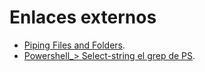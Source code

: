 

# Enlaces externos

* [Piping Files and Folders](http://community.idera.com/powershell/powertips/b/tips/posts/piping-files-and-folders).
* [Powershell_> Select-string el grep de PS](https://aprendizdesysadmin.com/powershell_-select-string-el-grep-de-ps/).